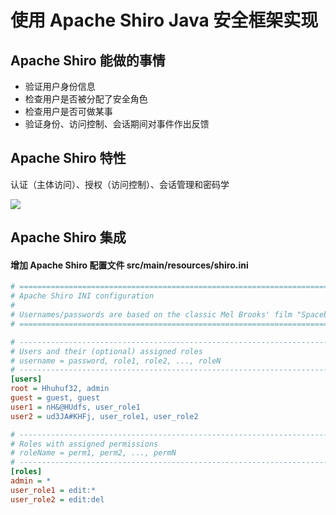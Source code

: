 
# 使用 Apache Shiro Java 安全框架实现

## Apache Shiro 能做的事情

* 验证用户身份信息
* 检查用户是否被分配了安全角色
* 检查用户是否可做某事
* 验证身份、访问控制、会话期间对事件作出反馈

## Apache Shiro 特性

认证（主体访问）、授权（访问控制）、会话管理和密码学

![](http://shiro.apache.org/assets/images/ShiroFeatures.png)

## Apache Shiro 集成

#### 增加 Apache Shiro 配置文件 src/main/resources/shiro.ini

```ini
# =============================================================================
# Apache Shiro INI configuration
#
# Usernames/passwords are based on the classic Mel Brooks' film "Spaceballs" :)
# =============================================================================

# -----------------------------------------------------------------------------
# Users and their (optional) assigned roles
# username = password, role1, role2, ..., roleN
# -----------------------------------------------------------------------------
[users]
root = Hhuhuf32, admin
guest = guest, guest
user1 = nH&@HUdfs, user_role1
user2 = ud3JA#KHFj, user_role1, user_role2

# -----------------------------------------------------------------------------
# Roles with assigned permissions
# roleName = perm1, perm2, ..., permN
# -----------------------------------------------------------------------------
[roles]
admin = *
user_role1 = edit:*
user_role2 = edit:del
```

